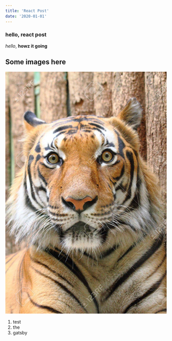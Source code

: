 ```yaml
---
title: 'React Post'
date: '2020-01-01'
---
```


### hello, react post
*hello*, 
__howz it going__
## Some images here
![Nice Tiger](./tiger.jpg)
1. test
2. the 
3. gatsby